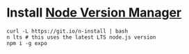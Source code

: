 # Install [Node Version Manager](https://github.com/tj/n)
```
curl -L https://git.io/n-install | bash
n lts # this uses the latest LTS node.js version
npm i -g expo

